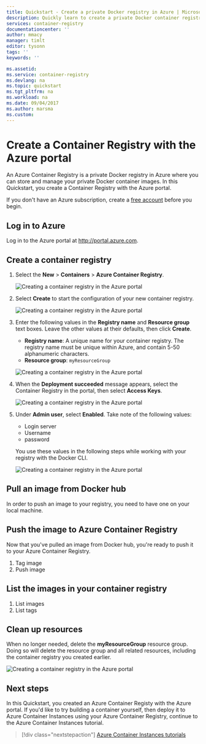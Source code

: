 ```yaml
---
title: Quickstart - Create a private Docker registry in Azure | Microsoft Docs
description: Quickly learn to create a private Docker container registry with the Azure portal.
services: container-registry
documentationcenter: ''
author: mmacy
manager: timlt
editor: tysonn
tags: ''
keywords: ''

ms.assetid:
ms.service: container-registry
ms.devlang: na
ms.topic: quickstart
ms.tgt_pltfrm: na
ms.workload: na
ms.date: 09/04/2017
ms.author: marsma
ms.custom:
---
```


# Create a Container Registry with the Azure portal

An Azure Container Registry is a private Docker registry in Azure where you can store and manage your private Docker container images. In this Quickstart, you create a Container Registry with the Azure portal.

If you don't have an Azure subscription, create a [free account](https://azure.microsoft.com/free/?WT.mc_id=A261C142F) before you begin.

## Log in to Azure

Log in to the Azure portal at http://portal.azure.com.

## Create a container registry

1. Select the **New** > **Containers** > **Azure Container Registry**.

   ![Creating a container registry in the Azure portal][qs-portal-01]

2. Select **Create** to start the configuration of your new container registry.

   ![Creating a container registry in the Azure portal][qs-portal-02]

3. Enter the following values in the **Registry name** and **Resource group** text boxes. Leave the other values at their defaults, then click **Create**.

   * **Registry name**: A unique name for your container registry. The registry name must be unique within Azure, and contain 5-50 alphanumeric characters.
   * **Resource group**: `myResourceGroup`

   ![Creating a container registry in the Azure portal][qs-portal-03]

4. When the **Deployment succeeded** message appears, select the Container Registry in the portal, then select **Access Keys**.

   ![Creating a container registry in the Azure portal][qs-portal-05]

6. Under **Admin user**, select **Enabled**. Take note of the following values:

   * Login server
   * Username
   * password

   You use these values in the following steps while working with your registry with the Docker CLI.

   ![Creating a container registry in the Azure portal][qs-portal-06]

## Pull an image from Docker hub

In order to push an image to your registry, you need to have one on your local machine.

## Push the image to Azure Container Registry

Now that you've pulled an image from Docker hub, you're ready to push it to your Azure Container Registry.

1. Tag image
2. Push image

## List the images in your container registry

1. List images
2. List tags

## Clean up resources

When no longer needed, delete the **myResourceGroup** resource group. Doing so will delete the resource group and all related resources, including the container registry you created earlier.

![Creating a container registry in the Azure portal][qs-portal-08]

## Next steps

In this Quickstart, you created an Azure Container Registy with the Azure portal. If you'd like to try building a container yourself, then deploy it to Azure Container Instances using your Azure Container Registry, continue to the Azure Container Instances tutorial.

> [!div class="nextstepaction"]
> [Azure Container Instances tutorials](../container-instances/container-instances-tutorial-prepare-app.md)

<!-- IMAGES -->
[qs-portal-01]: ./media/container-registry-get-started-portal/qs-portal-01.png
[qs-portal-02]: ./media/container-registry-get-started-portal/qs-portal-02.png
[qs-portal-03]: ./media/container-registry-get-started-portal/qs-portal-03.png
[qs-portal-04]: ./media/container-registry-get-started-portal/qs-portal-04.png
[qs-portal-05]: ./media/container-registry-get-started-portal/qs-portal-05.png
[qs-portal-06]: ./media/container-registry-get-started-portal/qs-portal-06.png
[qs-portal-07]: ./media/container-registry-get-started-portal/qs-portal-07.png
[qs-portal-08]: ./media/container-registry-get-started-portal/qs-portal-08.png